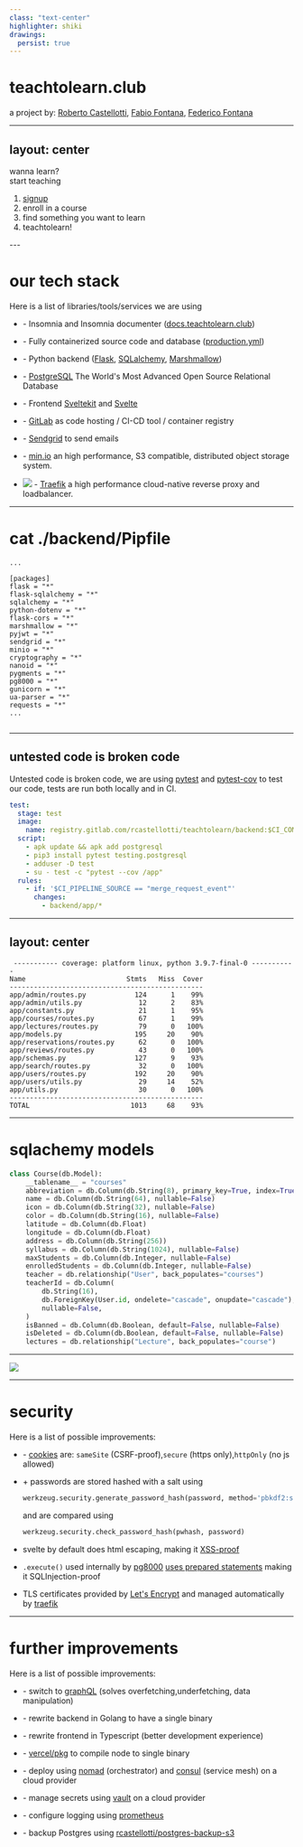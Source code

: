 ```yaml
---
class: "text-center"
highlighter: shiki
drawings:
  persist: true
---
```


# teachtolearn.club

a project by: [Roberto Castellotti](https://rcastellotti.dev), [Fabio Fontana](https://fabifont.github.io), [Federico Fontana](https://github.com/fedfontana)

<div class="abs-br m-6 flex gap-2">
  <a href="https://gitlab.com/rcastellotti/teachtolearn" target="_blank" alt="GitHub"
    class="text-xl icon-btn opacity-50 !border-none !hover:text-white">
    <file-icons-gitlab />
  </a>
</div>

---
layout: center
---
<div class=" text-2xl md:text-6xl flex font-extrabold line-xs">
  <div>
      wanna learn? <br> start
      <span
        class="inline-block bg-blue-500 p-2 text-white"
        style="border-radius: 91% 9% 90% 10% / 29% 82% 18% 71%"
        >teaching
      </span>
  </div>
</div>
<ol class="list-decimal list-inside">
  <li><a href="https://teachtolearn.club/signup">signup</a></li>
  <li>enroll in a course</li>
  <li>find something you want to learn</li>
  <li>teachtolearn!</li>
</ol>
---

# our tech stack

Here is a list of libraries/tools/services we are using

- <simple-icons-insomnia/> - Insomnia and Insomnia documenter ([docs.teachtolearn.club](https://docs.teachtolearn.club))
- <vscode-icons-file-type-docker/> - Fully containerized source code and database ([production.yml](https://gitlab.com/rcastellotti/teachtolearn/-/blob/main/production.yml))
- <vscode-icons-file-type-python/> - Python backend ([Flask](https://flask.palletsprojects.com/en/2.0.x/), [SQLalchemy](https://www.sqlalchemy.org/), [Marshmallow](https://marshmallow.readthedocs.io/en/stable/))
- <logos-postgresql/> - [PostgreSQL](https://www.postgresql.org/) The World's Most Advanced Open Source Relational Database
- <vscode-icons-file-type-svelte/> - Frontend [Sveltekit](https://kit.svelte.dev) and [Svelte](https://svelte.dev)
- <vscode-icons-file-type-gitlab/> - [GitLab](https://gitlab.com) as code hosting / CI-CD tool / container registry
- <carbon-email/> - [Sendgrid](https://sendgrid.com) to send emails
- <entypo-bucket/> - [min.io](https://min.io) an high performance, S3 compatible, distributed object storage system.

-  <span class="flex"> <img class="w-4 mr-2" src="/traefik.png"> - <span class="mx-2">[Traefik](https://traefik.io)</span> a high performance cloud-native reverse proxy and loadbalancer. </span>

---

# cat ./backend/Pipfile

```
...

[packages]
flask = "*"
flask-sqlalchemy = "*"
sqlalchemy = "*"
python-dotenv = "*"
flask-cors = "*"
marshmallow = "*"
pyjwt = "*"
sendgrid = "*"
minio = "*"
cryptography = "*"
nanoid = "*"
pygments = "*"
pg8000 = "*"
gunicorn = "*"
ua-parser = "*"
requests = "*"
...


```

<style>
  pre{
    @apply text-xs !important

  }
  </style>

---

## untested code is broken code

Untested code is broken code, we are using [pytest](https://docs.pytest.org/en/6.2.x/) and [pytest-cov](https://pytest-cov.readthedocs.io/en/latest/) to test our code, tests are run both locally and in CI.

```yaml
test:
  stage: test
  image:
    name: registry.gitlab.com/rcastellotti/teachtolearn/backend:$CI_COMMIT_SHORT_SHA
  script:
    - apk update && apk add postgresql
    - pip3 install pytest testing.postgresql
    - adduser -D test
    - su - test -c "pytest --cov /app"
  rules:
    - if: '$CI_PIPELINE_SOURCE == "merge_request_event"'
      changes:
        - backend/app/*
```

---
layout: center
---
```text
 ----------- coverage: platform linux, python 3.9.7-final-0 -----------
Name                         Stmts   Miss  Cover
------------------------------------------------
app/admin/routes.py            124      1    99%
app/admin/utils.py              12      2    83%
app/constants.py                21      1    95%
app/courses/routes.py           67      1    99%
app/lectures/routes.py          79      0   100%
app/models.py                  195     20    90%
app/reservations/routes.py      62      0   100%
app/reviews/routes.py           43      0   100%
app/schemas.py                 127      9    93%
app/search/routes.py            32      0   100%
app/users/routes.py            192     20    90%
app/users/utils.py              29     14    52%
app/utils.py                    30      0   100%
------------------------------------------------
TOTAL                         1013     68    93%
```

<style>
  pre{
    @apply text-xs !important

  }
  </style>

---

# sqlachemy models

```python
class Course(db.Model):
    __tablename__ = "courses"
    abbreviation = db.Column(db.String(8), primary_key=True, index=True)
    name = db.Column(db.String(64), nullable=False)
    icon = db.Column(db.String(32), nullable=False)
    color = db.Column(db.String(16), nullable=False)
    latitude = db.Column(db.Float)
    longitude = db.Column(db.Float)
    address = db.Column(db.String(256))
    syllabus = db.Column(db.String(1024), nullable=False)
    maxStudents = db.Column(db.Integer, nullable=False)
    enrolledStudents = db.Column(db.Integer, nullable=False)
    teacher = db.relationship("User", back_populates="courses")
    teacherId = db.Column(
        db.String(16),
        db.ForeignKey(User.id, ondelete="cascade", onupdate="cascade"),
        nullable=False,
    )
    isBanned = db.Column(db.Boolean, default=False, nullable=False)
    isDeleted = db.Column(db.Boolean, default=False, nullable=False)
    lectures = db.relationship("Lecture", back_populates="course")

```

---

<img  class="mx-auto h-full" src="/db-schema.png">

---

# security

Here is a list of possible improvements:

- <emojione-v1-cookie/> - [cookies](https://developer.mozilla.org/en-US/docs/Web/HTTP/Headers/Set-Cookie) are: `sameSite` (CSRF-proof),`secure` (https only),`httpOnly` (no js allowed)

- <fluent-password-24-regular/> + <tabler-salt/> passwords are stored hashed with a salt using

  ```python
  werkzeug.security.generate_password_hash(password, method='pbkdf2:sha256', salt_length=16)
  ```

  and are compared using

  ```python
  werkzeug.security.check_password_hash(pwhash, password)
  ```

- svelte by default does html escaping, making it [XSS-proof](https://svelte.dev/docs#template-syntax-html)
- `.execute()` used internally by [pg8000](https://github.com/tlocke/pg8000) [uses prepared statements](https://www.python.org/dev/peps/pep-0249/#id15) making it SQLInjection-proof

- TLS certificates provided by [Let's Encrypt](https://letsencrypt.org/) and managed automatically by [traefik](https://doc.traefik.io/traefik/https/acme/)
---

# further improvements

Here is a list of possible improvements:

- <vscode-icons-file-type-graphql/> - switch to [graphQL](https://graphql.org) (solves overfetching,underfetching, data manipulation)

- <vscode-icons-file-type-go/> - rewrite backend in Golang to have a single binary
- <vscode-icons-file-type-typescript/> - rewrite frontend in Typescript (better development experience)
- <logos-vercel-icon/> - [vercel/pkg](https://github.com/vercel/pkg) to compile node to single binary
- <logos-nomad/> - <logos-consul/> deploy using [nomad](https://nomadproject.io) (orchestrator) and [consul](https://consulproject.io) (service mesh) on a cloud provider
- <logos-vault-icon/> - manage secrets using [vault](https://www.vaultproject.io/) on a cloud provider
- <logos-prometheus/> - configure logging using [prometheus](https://prometheus.io/)
- <carbon-data-backup/> - backup Postgres using [rcastellotti/postgres-backup-s3](https://gitlab.com/rcastellotti/postgres-backup-s3)
<!--overfetching is a problem whenever connection degrades -->
